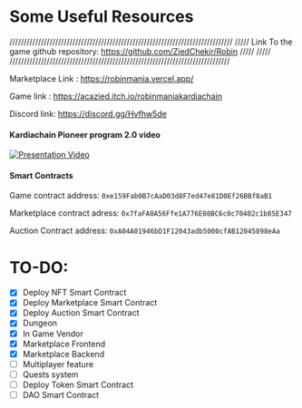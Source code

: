 # Some Useful Resources
//////////////////////////////////////////////////////////////////////////////
                                                                         /////
Link To the game github repository: https://github.com/ZiedChekir/Robin  /////
                                                                         /////
/////////////////////////////////////////////////////////////////////////////

Marketplace Link : https://robinmania.vercel.app/

Game link : https://acazied.itch.io/robinmaniakardiachain

Discord link: https://discord.gg/Hvfhw5de

#### Kardiachain Pioneer program 2.0 video

[![Presentation Video](https://img.youtube.com/vi/HbmDbXKUB0s/0.jpg)](https://youtu.be/HbmDbXKUB0s)


#### Smart Contracts

Game contract address: ``0xe159Fab0B7cAaD03d8F7ed47e81D0Ef26BBf8aB1``

Marketplace contract  adress: ``0x7faFA0A56Ffe1A776E08BC6c0c70402c1b85E347``

Auction Contract address: ``0xA04A01946bD1F12043adb5000cfAB12045898eAa``


# TO-DO:
- [x] Deploy NFT Smart Contract
- [x] Deploy Marketplace Smart Contract
- [x] Deploy Auction Smart Contract
- [x] Dungeon
- [x] In Game Vendor
- [x] Marketplace Frontend
- [x] Marketplace Backend
- [ ] Multiplayer feature
- [ ] Quests system
- [ ] Deploy Token Smart Contract
- [ ] DAO Smart Contract
